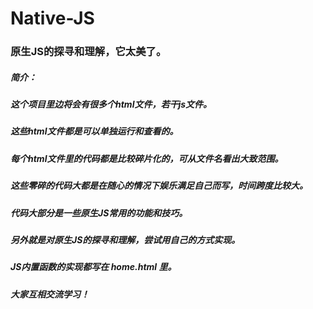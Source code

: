 # Native-JS
### 原生JS的探寻和理解，它太美了。

##### 简介：
##### 这个项目里边将会有很多个html文件，若干js文件。

##### 这些html文件都是可以单独运行和查看的。

##### 每个html文件里的代码都是比较碎片化的，可从文件名看出大致范围。

##### 这些零碎的代码大都是在随心的情况下娱乐满足自己而写，时间跨度比较大。

##### 代码大部分是一些原生JS常用的功能和技巧。

##### 另外就是对原生JS的探寻和理解，尝试用自己的方式实现。

##### JS内置函数的实现都写在 home.html 里。

##### 大家互相交流学习！


